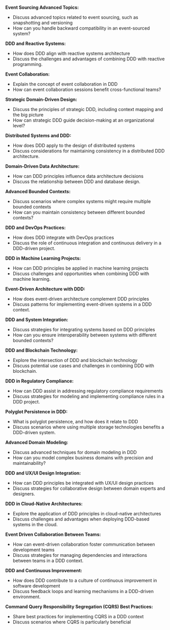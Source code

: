 **Event Sourcing Advanced Topics:**
 - Discuss advanced topics related to event sourcing, such as snapshotting and versioning
 - How can you handle backward compatibility in an event-sourced system?

**DDD and Reactive Systems:**
 - How does DDD align with reactive systems architecture
 - Discuss the challenges and advantages of combining DDD with reactive programming.

**Event Collaboration:**
 - Explain the concept of event collaboration in DDD
 - How can event collaboration sessions benefit cross-functional teams?

**Strategic Domain-Driven Design:**
 - Discuss the principles of strategic DDD, including context mapping and the big picture
 - How can strategic DDD guide decision-making at an organizational level?

**Distributed Systems and DDD:**
 - How does DDD apply to the design of distributed systems
 - Discuss considerations for maintaining consistency in a distributed DDD architecture.

**Domain-Driven Data Architecture:**
 - How can DDD principles influence data architecture decisions
 - Discuss the relationship between DDD and database design.

**Advanced Bounded Contexts:**
 - Discuss scenarios where complex systems might require multiple bounded contexts
 - How can you maintain consistency between different bounded contexts?

**DDD and DevOps Practices:**
 - How does DDD integrate with DevOps practices
 - Discuss the role of continuous integration and continuous delivery in a DDD-driven project.

**DDD in Machine Learning Projects:**
 - How can DDD principles be applied in machine learning projects
 - Discuss challenges and opportunities when combining DDD with machine learning.

**Event-Driven Architecture with DDD:**
 - How does event-driven architecture complement DDD principles
 - Discuss patterns for implementing event-driven systems in a DDD context.

**DDD and System Integration:**
 - Discuss strategies for integrating systems based on DDD principles
 - How can you ensure interoperability between systems with different bounded contexts?

**DDD and Blockchain Technology:**
 - Explore the intersection of DDD and blockchain technology
 - Discuss potential use cases and challenges in combining DDD with blockchain.

**DDD in Regulatory Compliance:**
 - How can DDD assist in addressing regulatory compliance requirements
 - Discuss strategies for modeling and implementing compliance rules in a DDD project.

**Polyglot Persistence in DDD:**
 - What is polyglot persistence, and how does it relate to DDD
 - Discuss scenarios where using multiple storage technologies benefits a DDD-driven system.

**Advanced Domain Modeling:**
 - Discuss advanced techniques for domain modeling in DDD
 - How can you model complex business domains with precision and maintainability?

**DDD and UX/UI Design Integration:**
 - How can DDD principles be integrated with UX/UI design practices
 - Discuss strategies for collaborative design between domain experts and designers.

**DDD in Cloud-Native Architectures:**
 - Explore the application of DDD principles in cloud-native architectures
 - Discuss challenges and advantages when deploying DDD-based systems in the cloud.

**Event Driven Collaboration Between Teams:**
 - How can event-driven collaboration foster communication between development teams
 - Discuss strategies for managing dependencies and interactions between teams in a DDD context.

**DDD and Continuous Improvement:**
 - How does DDD contribute to a culture of continuous improvement in software development
 - Discuss feedback loops and learning mechanisms in a DDD-driven environment.

**Command Query Responsibility Segregation (CQRS) Best Practices:**
 - Share best practices for implementing CQRS in a DDD context
 - Discuss scenarios where CQRS is particularly beneficial